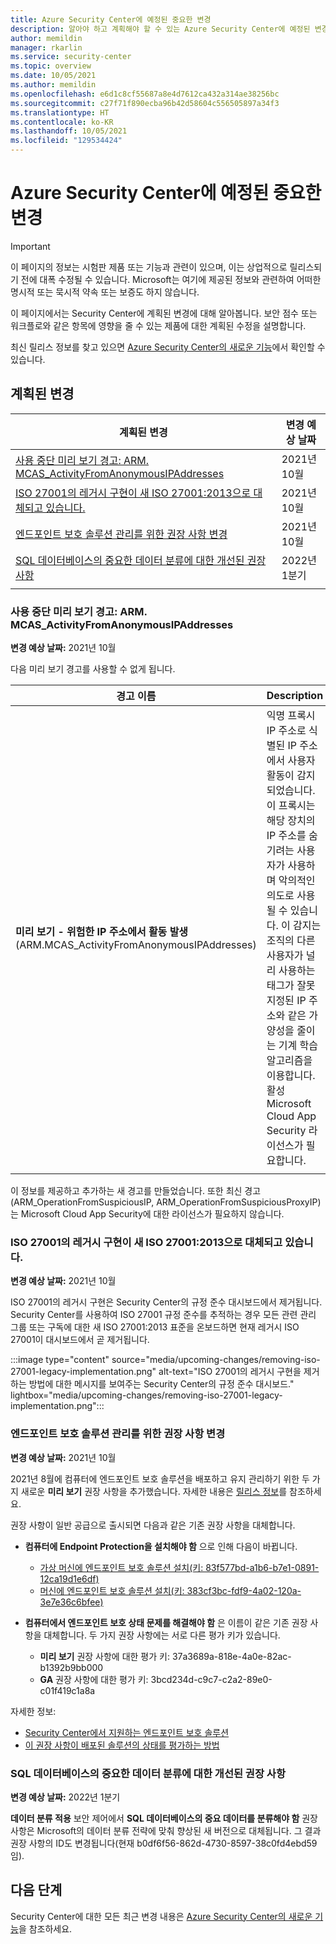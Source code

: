 ```yaml
---
title: Azure Security Center에 예정된 중요한 변경
description: 알아야 하고 계획해야 할 수 있는 Azure Security Center에 예정된 변경입니다
author: memildin
manager: rkarlin
ms.service: security-center
ms.topic: overview
ms.date: 10/05/2021
ms.author: memildin
ms.openlocfilehash: e6d1c8cf55687a8e4d7612ca432a314ae38256bc
ms.sourcegitcommit: c27f71f890ecba96b42d58604c556505897a34f3
ms.translationtype: HT
ms.contentlocale: ko-KR
ms.lasthandoff: 10/05/2021
ms.locfileid: "129534424"
---
```

# <a name="important-upcoming-changes-to-azure-security-center"></a>Azure Security Center에 예정된 중요한 변경

> [!IMPORTANT]
> 이 페이지의 정보는 시험판 제품 또는 기능과 관련이 있으며, 이는 상업적으로 릴리스되기 전에 대폭 수정될 수 있습니다. Microsoft는 여기에 제공된 정보와 관련하여 어떠한 명시적 또는 묵시적 약속 또는 보증도 하지 않습니다.

이 페이지에서는 Security Center에 계획된 변경에 대해 알아봅니다. 보안 점수 또는 워크플로와 같은 항목에 영향을 줄 수 있는 제품에 대한 계획된 수정을 설명합니다.

최신 릴리스 정보를 찾고 있으면 [Azure Security Center의 새로운 기능](release-notes.md)에서 확인할 수 있습니다.


## <a name="planned-changes"></a>계획된 변경

| 계획된 변경       | 변경 예상 날짜 |
|----------------------|---------------------------|
| [사용 중단 미리 보기 경고: ARM. MCAS_ActivityFromAnonymousIPAddresses](#deprecating-a-preview-alert-armmcas_activityfromanonymousipaddresses)             | 2021년 10월|
| [ISO 27001의 레거시 구현이 새 ISO 27001:2013으로 대체되고 있습니다.](#legacy-implementation-of-iso-27001-is-being-replaced-with-new-iso-270012013)| 2021년 10월|
| [엔드포인트 보호 솔루션 관리를 위한 권장 사항 변경](#changes-to-recommendations-for-managing-endpoint-protection-solutions)             | 2021년 10월    |
| [SQL 데이터베이스의 중요한 데이터 분류에 대한 개선된 권장 사항](#enhancements-to-recommendation-to-classify-sensitive-data-in-sql-databases)   | 2022년 1분기    |
|||

### <a name="deprecating-a-preview-alert-armmcas_activityfromanonymousipaddresses"></a>사용 중단 미리 보기 경고: ARM. MCAS_ActivityFromAnonymousIPAddresses

**변경 예상 날짜:** 2021년 10월

다음 미리 보기 경고를 사용할 수 없게 됩니다.

|경고 이름| Description|
|----------------------|---------------------------|
|**미리 보기 - 위험한 IP 주소에서 활동 발생**<br>(ARM.MCAS_ActivityFromAnonymousIPAddresses)|익명 프록시 IP 주소로 식별된 IP 주소에서 사용자 활동이 감지되었습니다.<br>이 프록시는 해당 장치의 IP 주소를 숨기려는 사용자가 사용하며 악의적인 의도로 사용될 수 있습니다. 이 감지는 조직의 다른 사용자가 널리 사용하는 태그가 잘못 지정된 IP 주소와 같은 가양성을 줄이는 기계 학습 알고리즘을 이용합니다.<br>활성 Microsoft Cloud App Security 라이선스가 필요합니다.|
|||

이 정보를 제공하고 추가하는 새 경고를 만들었습니다. 또한 최신 경고(ARM_OperationFromSuspiciousIP, ARM_OperationFromSuspiciousProxyIP)는 Microsoft Cloud App Security에 대한 라이선스가 필요하지 않습니다.

### <a name="legacy-implementation-of-iso-27001-is-being-replaced-with-new-iso-270012013"></a>ISO 27001의 레거시 구현이 새 ISO 27001:2013으로 대체되고 있습니다.

**변경 예상 날짜:** 2021년 10월

ISO 27001의 레거시 구현은 Security Center의 규정 준수 대시보드에서 제거됩니다. Security Center를 사용하여 ISO 27001 규정 준수를 추적하는 경우 모든 관련 관리 그룹 또는 구독에 대한 새 ISO 27001:2013 표준을 온보드하면 현재 레거시 ISO 27001이 대시보드에서 곧 제거됩니다.

:::image type="content" source="media/upcoming-changes/removing-iso-27001-legacy-implementation.png" alt-text="ISO 27001의 레거시 구현을 제거하는 방법에 대한 메시지를 보여주는 Security Center의 규정 준수 대시보드." lightbox="media/upcoming-changes/removing-iso-27001-legacy-implementation.png":::

### <a name="changes-to-recommendations-for-managing-endpoint-protection-solutions"></a>엔드포인트 보호 솔루션 관리를 위한 권장 사항 변경

**변경 예상 날짜:** 2021년 10월

2021년 8월에 컴퓨터에 엔드포인트 보호 솔루션을 배포하고 유지 관리하기 위한 두 가지 새로운 **미리 보기** 권장 사항을 추가했습니다. 자세한 내용은 [릴리스 정보](release-notes.md#two-new-recommendations-for-managing-endpoint-protection-solutions-in-preview)를 참조하세요.

권장 사항이 일반 공급으로 출시되면 다음과 같은 기존 권장 사항을 대체합니다.

- **컴퓨터에 Endpoint Protection을 설치해야 함** 으로 인해 다음이 바뀝니다.
    - [가상 머신에 엔드포인트 보호 솔루션 설치(키: 83f577bd-a1b6-b7e1-0891-12ca19d1e6df)](https://portal.azure.com/#blade/Microsoft_Azure_Security/RecommendationsBlade/assessmentKey/83f577bd-a1b6-b7e1-0891-12ca19d1e6df)
    - [머신에 엔드포인트 보호 솔루션 설치(키: 383cf3bc-fdf9-4a02-120a-3e7e36c6bfee)](https://portal.azure.com/#blade/Microsoft_Azure_Security/RecommendationsBlade/assessmentKey/383cf3bc-fdf9-4a02-120a-3e7e36c6bfee)

- **컴퓨터에서 엔드포인트 보호 상태 문제를 해결해야 함** 은 이름이 같은 기존 권장 사항을 대체합니다. 두 가지 권장 사항에는 서로 다른 평가 키가 있습니다.
    - **미리 보기** 권장 사항에 대한 평가 키: 37a3689a-818e-4a0e-82ac-b1392b9bb000
    - **GA** 권장 사항에 대한 평가 키: 3bcd234d-c9c7-c2a2-89e0-c01f419c1a8a

자세한 정보:
- [Security Center에서 지원하는 엔드포인트 보호 솔루션](security-center-services.md#endpoint-supported)
- [이 권장 사항이 배포된 솔루션의 상태를 평가하는 방법](security-center-endpoint-protection.md)

### <a name="enhancements-to-recommendation-to-classify-sensitive-data-in-sql-databases"></a>SQL 데이터베이스의 중요한 데이터 분류에 대한 개선된 권장 사항

**변경 예상 날짜:** 2022년 1분기

**데이터 분류 적용** 보안 제어에서 **SQL 데이터베이스의 중요 데이터를 분류해야 함** 권장 사항은 Microsoft의 데이터 분류 전략에 맞춰 향상된 새 버전으로 대체됩니다. 그 결과 권장 사항의 ID도 변경됩니다(현재 b0df6f56-862d-4730-8597-38c0fd4ebd59임).


## <a name="next-steps"></a>다음 단계

Security Center에 대한 모든 최근 변경 내용은 [Azure Security Center의 새로운 기능](release-notes.md)을 참조하세요.